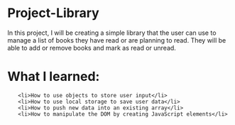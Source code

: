 # Project-Library

In this project, I will be creating a simple library that the user can use to manage a list of books they have read or are planning to read. They will be able to add or remove books and mark as read or unread.

<h1>What I learned:</h1>

<ul>

    <li>How to use objects to store user input</li>
    <li>How to use local storage to save user data</li>
    <li>How to push new data into an existing array</li>
    <li>How to manipulate the DOM by creating JavaScript elements</li>

</ul>